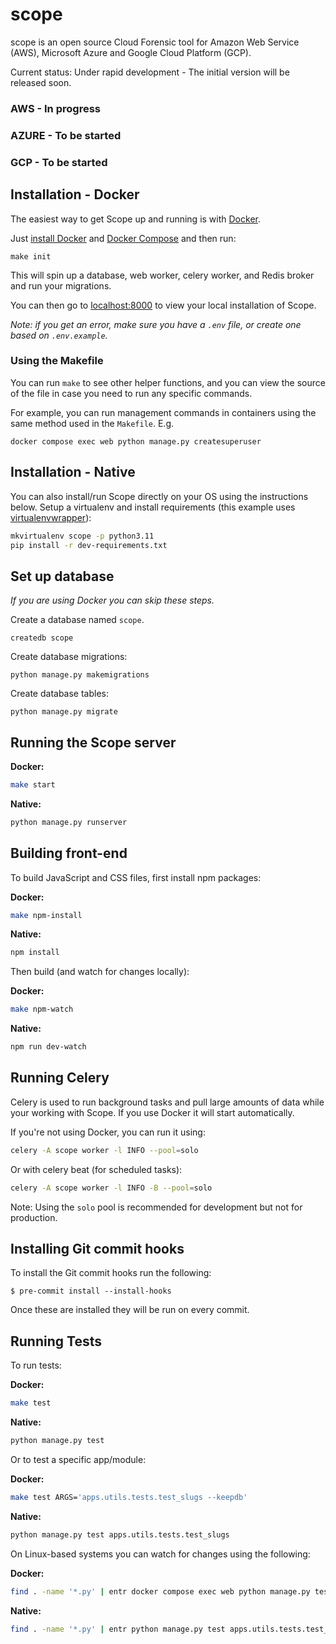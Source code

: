 # scope

scope is an open source Cloud Forensic tool for Amazon Web Service (AWS), Microsoft Azure and Google Cloud Platform (GCP).

Current status: Under rapid development - The initial version will be released soon.

### AWS - In progress
### AZURE - To be started
### GCP - To be started

## Installation - Docker

The easiest way to get Scope up and running is with [Docker](https://www.docker.com/).

Just [install Docker](https://www.docker.com/get-started) and
[Docker Compose](https://docs.docker.com/compose/install/)
and then run:

```
make init
```

This will spin up a database, web worker, celery worker, and Redis broker and run your migrations.

You can then go to [localhost:8000](http://localhost:8000/) to view your local installation of Scope.

*Note: if you get an error, make sure you have a `.env` file, or create one based on `.env.example`.*

### Using the Makefile

You can run `make` to see other helper functions, and you can view the source
of the file in case you need to run any specific commands.

For example, you can run management commands in containers using the same method
used in the `Makefile`. E.g.

```
docker compose exec web python manage.py createsuperuser
```

## Installation - Native

You can also install/run Scope directly on your OS using the instructions below.
Setup a virtualenv and install requirements
(this example uses [virtualenvwrapper](https://virtualenvwrapper.readthedocs.io/en/latest/)):

```bash
mkvirtualenv scope -p python3.11
pip install -r dev-requirements.txt
```

## Set up database

*If you are using Docker you can skip these steps.*

Create a database named `scope`.

```
createdb scope
```

Create database migrations:

```
python manage.py makemigrations
```

Create database tables:

```
python manage.py migrate
```

## Running the Scope server

**Docker:**

```bash
make start
```

**Native:**

```bash
python manage.py runserver
```

## Building front-end

To build JavaScript and CSS files, first install npm packages:

**Docker:**

```bash
make npm-install
```

**Native:**

```bash
npm install
```

Then build (and watch for changes locally):

**Docker:**

```bash
make npm-watch
```

**Native:**

```bash
npm run dev-watch
```

## Running Celery

Celery is used to run background tasks and pull large amounts of data while your working with Scope.
If you use Docker it will start automatically.

If you're not using Docker, you can run it using:

```bash
celery -A scope worker -l INFO --pool=solo
```

Or with celery beat (for scheduled tasks):

```bash
celery -A scope worker -l INFO -B --pool=solo
```

Note: Using the `solo` pool is recommended for development but not for production.


## Installing Git commit hooks

To install the Git commit hooks run the following:

```shell
$ pre-commit install --install-hooks
```

Once these are installed they will be run on every commit.

## Running Tests

To run tests:

**Docker:**

```bash
make test
```

**Native:**

```bash
python manage.py test
```

Or to test a specific app/module:

**Docker:**

```bash
make test ARGS='apps.utils.tests.test_slugs --keepdb'
```

**Native:**

```bash
python manage.py test apps.utils.tests.test_slugs
```

On Linux-based systems you can watch for changes using the following:

**Docker:**

```bash
find . -name '*.py' | entr docker compose exec web python manage.py test apps.utils.tests.test_slugs
```

**Native:**

```bash
find . -name '*.py' | entr python manage.py test apps.utils.tests.test_slugs
```
